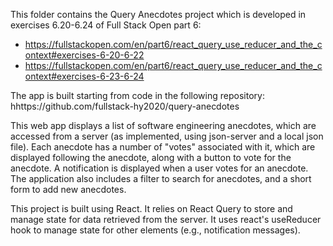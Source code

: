 This folder contains the Query Anecdotes project which is developed in exercises 6.20-6.24 of Full Stack Open part 6: 
* https://fullstackopen.com/en/part6/react_query_use_reducer_and_the_context#exercises-6-20-6-22
* https://fullstackopen.com/en/part6/react_query_use_reducer_and_the_context#exercises-6-23-6-24

The app is built starting from code in the following repository: hhttps://github.com/fullstack-hy2020/query-anecdotes

This web app displays a list of software engineering anecdotes, which are accessed from a server (as implemented, using json-server and a local json file). Each anecdote has a number of "votes" associated with it, which are displayed following the anecdote, along with a button to vote for the anecdote. A notification is displayed when a user votes for an anecdote. The application also includes a filter to search for anecdotes, and a short form to add new anecdotes.

This project is built using React. It relies on React Query to store and manage state for data retrieved from the server. It uses react's useReducer hook to manage state for other elements (e.g., notification messages).
